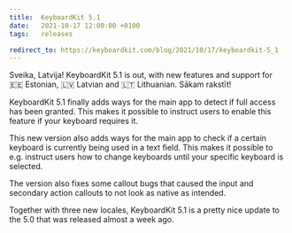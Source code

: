 ```yaml
---
title:  KeyboardKit 5.1
date:   2021-10-17 12:00:00 +0100
tags:   releases

redirect_to: https://keyboardkit.com/blog/2021/10/17/keyboardkit-5_1
---
```


Sveika, Latvija! KeyboardKit 5.1 is out, with new features and support for 🇪🇪 Estonian, 🇱🇻 Latvian and 🇱🇹 Lithuanian. Sākam rakstīt!

KeyboardKit 5.1 finally adds ways for the main app to detect if full access has been granted. This makes it possible to instruct users to enable this feature if your keyboard requires it.

This new version also adds ways for the main app to check if a certain keyboard is currently being used in a text field. This makes it possible to e.g. instruct users how to change keyboards until your specific keyboard is selected.

The version also fixes some callout bugs that caused the input and secondary action callouts to not look as native as intended.

Together with three new locales, KeyboardKit 5.1 is a pretty nice update to the 5.0 that was released almost a week ago.